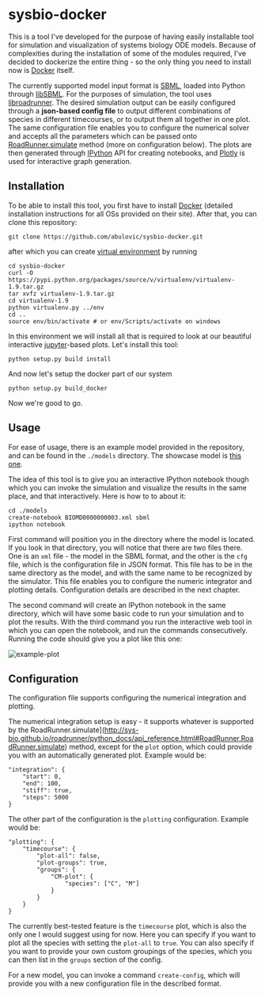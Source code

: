 # sysbio-docker

This is a tool I've developed for the purpose of having easily installable tool for simulation and visualization of systems biology ODE models.
Because of complexities during the installation of some of the modules required, I've decided to dockerize the entire thing - so the only thing you need to install now is [Docker](https://www.docker.com/) itself.

The currently supported model input format is [SBML](http://sbml.org/Main_Page), loaded into Python through [libSBML](http://sbml.org/Software/libSBML).
For the purposes of simulation, the tool uses [libroadrunner](http://libroadrunner.org/).
The desired simulation output can be easily configured through a **json-based config file** to output different combinations of species in different timecourses, or to output them all together in one plot. The same configuration file enables you to configure the numerical solver and accepts all the parameters which can be passed onto [RoadRunner.simulate](http://sys-bio.github.io/roadrunner/python_docs/api_reference.html#RoadRunner.RoadRunner.simulate) method (more on configuration below).
The plots are then generated through [IPython](https://ipython.org/) API for creating notebooks, and [Plotly](https://plot.ly/python/) is used for interactive graph generation.

## Installation

To be able to install this tool, you first have to install [Docker](https://www.docker.com/) (detailed installation instructions for all OSs provided on their site). 
After that, you can clone this repository:

    git clone https://github.com/abulovic/sysbio-docker.git

after which you can create [virtual environment](https://virtualenv.pypa.io/en/stable/) by running

    cd sysbio-docker
    curl -O https://pypi.python.org/packages/source/v/virtualenv/virtualenv-1.9.tar.gz
    tar xvfz virtualenv-1.9.tar.gz
    cd virtualenv-1.9
    python virtualenv.py ../env
    cd ..
    source env/bin/activate # or env/Scripts/activate on windows

In this environment we will install all that is required to look at our beautiful interactive [jupyter](http://jupyter.readthedocs.io/en/latest/)-based plots.
Let's install this tool:

    python setup.py build install

And now let's setup the docker part of our system

    python setup.py build_docker

Now we're good to go.

## Usage

For ease of usage, there is an example model provided in the repository, and can be found in the `./models` directory. The showcase model is [this one](http://identifiers.org/pubmed/1833774).

The idea of this tool is to give you an interactive IPython notebook though which you can invoke the simulation and visualize the results in the same place, and that interactively. Here is how to to about it:

    cd ./models
    create-notebook BIOMD0000000003.xml sbml
    ipython notebook

First command will position you in the directory where the model is located. If you look in that directory, you will notice that there are two files there. One is an `xml` file - the model in the SBML format, and the other is the `cfg` file, which is the configuration file in JSON format. This file has to be in the same directory as the model, and with the same name to be recognized by the simulator. This file enables you to configure the numeric integrator and plotting details. Configuration details are described in the next chapter.

The second command will create an IPython notebook in the same directory, which will have some basic code to run your simulation and to plot the results. With the third command you run the interactive web tool in which you can open the notebook, and run the commands consecutively. 
Running the code should give you a plot like this one:


![example-plot](https://cloud.githubusercontent.com/assets/1510530/18082444/4747af4e-6e9f-11e6-8589-44d80159ff7f.png)

## Configuration

The configuration file supports configuring the numerical integration and plotting. 

The numerical integration setup is easy - it supports whatever is supported by the RoadRunner.simulate](http://sys-bio.github.io/roadrunner/python_docs/api_reference.html#RoadRunner.RoadRunner.simulate) method, except for the `plot` option, which could provide you with an automatically generated plot. Example would be:

    "integration": {
        "start": 0,
        "end": 100,
        "stiff": true,
        "steps": 5000
    }

The other part of the configuration is the `plotting` configuration. Example would be:
    
    "plotting": {
        "timecourse": {
            "plot-all": false,
            "plot-groups": true,
            "groups": {
                "CM-plot": {
                    "species": ["C", "M"]
                }
            }
        }
    }

The currently best-tested feature is the `timecourse` plot, which is also the only one I would suggest using for now. Here you can specify if you want to plot all the species with setting the `plot-all` to `true`. You can also specify if you want to provide your own custom groupings of the species, which you can then list in the `groups` section of the config.

For a new model, you can invoke a command `create-config`, which will provide you with a new configuration file in the described format.

